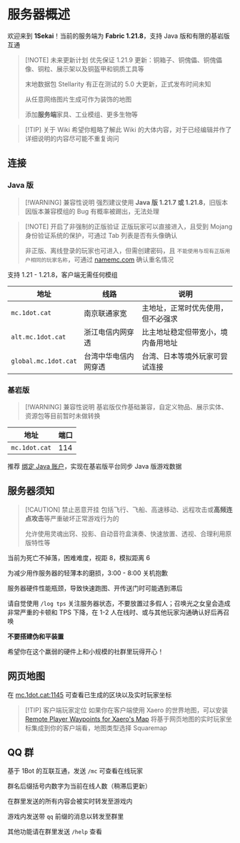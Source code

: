# 服务器概述

欢迎来到 **1Sekai**！当前的服务端为 **Fabric 1.21.8**，支持 Java 版和有限的基岩版互通

> [!NOTE] 未来更新计划
> 优先保证 1.21.9 更新：铜箱子、铜傀儡、铜傀儡像、铜粒、展示架以及铜盔甲和铜质工具等
>
> 末地数据包 Stellarity 有正在测试的 5.0 大更新，正式发布时间未知
>
> 从任意网络图片生成可作为装饰的地图
>
> 添加**服务端**家具、工业模组、更多生物等

> [!TIP] 关于 Wiki
> 希望你粗略了解此 Wiki 的大体内容，对于已经编辑并作了详细说明的内容尽可能不重复询问

## 连接

### Java 版

> [!WARNING] 兼容性说明
> 强烈建议使用 **Java 版 1.21.7 或 1.21.8**，旧版本因版本兼容模组的 Bug 有概率被踢出，无法处理

> [!NOTE] 开启了非强制的正版验证
> 正版玩家可以直接进入，且受到 Mojang 身份验证系统的保护，可通过 Tab 列表是否有头像确认
>
> 非正版、离线登录的玩家也可进入，但需创建密码，且 `不能使用与现有正版用户相同的玩家名称`，可通过 [namemc.com](https://namemc.com) 确认重名情况

支持 1.21 - 1.21.8，客户端无需任何模组

| 地址                 | 线路                 | 说明                               |
| -------------------- | -------------------- | ---------------------------------- |
| `mc.1dot.cat`        | 南京联通家宽         | 主地址，正常时优先使用，但不必强求 |
| `alt.mc.1dot.cat`    | 浙江电信内网穿透     | 比主地址稳定但带宽小，境内备用地址 |
| `global.mc.1dot.cat` | 台湾中华电信内网穿透 | 台湾、日本等境外玩家可尝试连接     |

### 基岩版

> [!WARNING] 兼容性说明
> 基岩版仅作基础兼容，自定义物品、展示实体、资源包等目前暂时未做转换

| 地址          | 端口 |
| ------------- | ---- |
| `mc.1dot.cat` | 114  |

推荐 [绑定 Java 账户](https://link.geysermc.org)，实现在基岩版平台同步 Java 版游戏数据

## 服务器须知

> [!CAUTION] 禁止恶意开挂
> 包括飞行、飞船、高速移动、远程攻击或**高频连点攻击**等严重破坏正常游戏行为的
>
> 允许使用灵魂出窍、投影、自动音符盒演奏、快速放置、透视、合理利用原版特性等

当前为死亡不掉落，困难难度，视距 8，模拟距离 6

为减少用作服务器的轻薄本的磨损，3:00 - 8:00 关机抱歉

服务器硬件性能瓶颈，导致快速跑图、开传送门时可能遇到滞后

请自觉使用 `/log tps` 关注服务器状态，不要放置过多假人；召唤光之女皇会造成非常严重的卡顿和 TPS 下降，在 1-2 人在线时、或与其他玩家沟通确认好后再召唤

**不要搭建伪和平装置**

希望你在这个羸弱的硬件上和小规模的社群里玩得开心！

## 网页地图

在 [mc.1dot.cat:1145](http://mc.1dot.cat:1145 "Test") 可查看已生成的区块以及实时玩家坐标

> [!TIP] 客户端玩家定位
> 如果你在客户端使用 Xaero 的世界地图，可以安装 [Remote Player Waypoints for Xaero's Map](https://modrinth.com/mod/remote-player-waypoints-for-xaeros-map) 将基于网页地图的实时玩家坐标集成到你的客户端看，地图类型选择 Squaremap

## QQ 群

基于 1Bot 的互联互通，发送 `/mc` 可查看在线玩家

群名后缀括号内数字为当前在线人数（稍滞后更新）

在群里发送的所有内容会被实时转发至游戏内

游戏内发送带 `qq` 前缀的消息以转发至群里

其他功能请在群里发送 `/help` 查看
